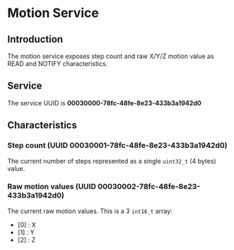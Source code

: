 # Motion Service
## Introduction
The motion service exposes step count and raw X/Y/Z motion value as READ and NOTIFY characteristics.

## Service
The service UUID is **00030000-78fc-48fe-8e23-433b3a1942d0**

## Characteristics
### Step count (UUID 00030001-78fc-48fe-8e23-433b3a1942d0)
The current number of steps represented as a single `uint32_t` (4 bytes) value.

### Raw motion values (UUID 00030002-78fc-48fe-8e23-433b3a1942d0)
The current raw motion values. This is a 3 `int16_t` array:

 - [0] : X
 - [1] : Y
 - [2] : Z
